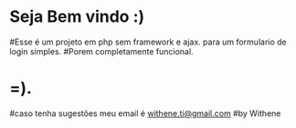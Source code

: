 # Seja Bem vindo :)
 #Esse é um projeto em php sem framework e ajax. para um formulario de login simples.
 #Porem completamente funcional.
 # =).
 #caso tenha sugestões meu email é withene.ti@gmail.com
#by Withene
